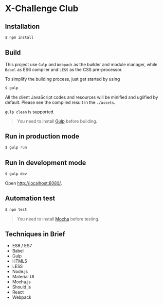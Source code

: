 # X-Challenge Club



## Installation
```sh
$ npm install
```



## Build
This project use `Gulp` and `Webpack` as the builder and module manager, while
`Babel` as ES6 compiler and `LESS` as the CSS pre-processor.

To simplify the building process, just get started by using
```sh
$ gulp
```
All the client JavaScript codes and resources will be minified and uglified
by default. Please see the compiled result in the `./assets`.

`gulp clean` is supported.

> You need to install [Gulp](http://gulpjs.com/) before building.


## Run in production mode
```sh
$ gulp run
```


## Run in development mode
```sh
$ gulp dev
```
 Open [http://localhost:8080/](http://localhost:8080/).


 ## Automation test
 ```sh
 $ npm test
 ```
> You need to install [Mocha](https://mochajs.org/) before testing.


## Techniques in Brief
* ES6 / ES7
* Babel
* Gulp
* HTML5
* LESS
* Node.js
* Material UI
* Mocha.js
* Should.js
* React
* Webpack
